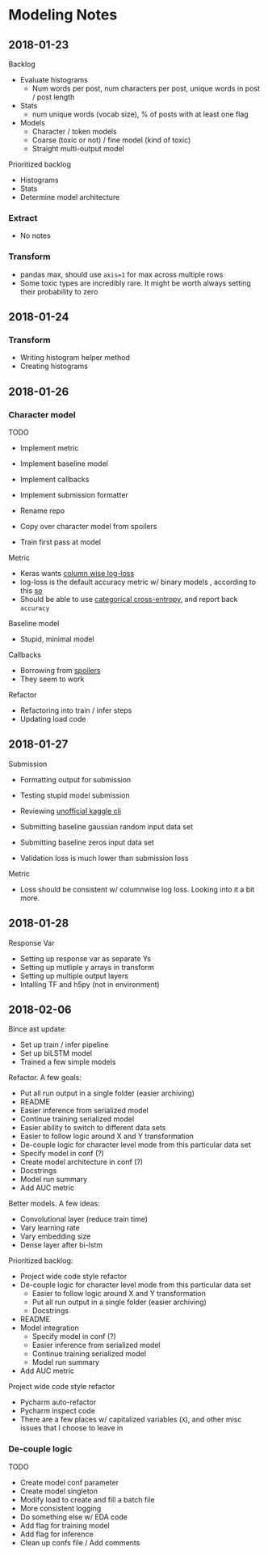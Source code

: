 # Modeling Notes

## 2018-01-23

Backlog

 - Evaluate histograms
   - Num words per post, num characters per post, unique words in post / post length
 - Stats
   - num unique words (vocab size), % of posts with at least one flag
 - Models
   - Character / token models
   - Coarse (toxic or not) / fine model (kind of toxic)
   - Straight multi-output model
   
Prioritized backlog

 - Histograms
 - Stats
 - Determine model architecture
 
### Extract

 - No notes
 
### Transform

 - pandas max, should use `axis=1` for max across multiple rows
 - Some toxic types are incredibly rare. It might be worth always setting their probability to zero 

## 2018-01-24

### Transform

 - Writing histogram helper method
 - Creating histograms
 
## 2018-01-26

### Character model

TODO

 - Implement metric
 - Implement baseline model
 - Implement callbacks
 - Implement submission formatter
 
 - Rename repo
 - Copy over character model from spoilers
 - Train first pass at model

Metric

 - Keras wants [column wise log-loss](https://www.kaggle.com/c/jigsaw-toxic-comment-classification-challenge#evaluation)
 - log-loss is the default accuracy metric w/ binary models , according to this [so](https://stackoverflow.com/a/37156047)
 - Should be able to use [categorical cross-entropy](https://keras.io/losses/#categorical_crossentropy), and report 
 back `accuracy`
 
Baseline model

 - Stupid, minimal model

Callbacks

 - Borrowing from [spoilers](https://github.com/bjherger/spoilers_model/blob/master/bin/main.py)
 - They seem to work
 
Refactor

 - Refactoring into train / infer steps
 - Updating load code
 

 
## 2018-01-27

Submission

 - Formatting output for submission
 - Testing stupid model submission
 - Reviewing [unofficial kaggle cli](https://github.com/floydwch/kaggle-cli)
 - Submitting baseline gaussian random input data set
 - Submitting baseline zeros input data set

 - Validation loss is much lower than submission loss
 
Metric

 - Loss should be consistent w/ columnwise log loss. Looking into it a bit more.
 

 
 ## 2018-01-28
 
Response Var

 - Setting up response var as separate Ys
 - Setting up mutliple y arrays in transform
 - Setting up multiple output layers
 - Intalling TF and h5py (not in environment)


## 2018-02-06

Bince ast update:

 - Set up train / infer pipeline
 - Set up biLSTM model
 - Trained a few simple models
 
Refactor. A few goals:

 - Put all run output in a single folder (easier archiving)
 - README
 - Easier inference from serialized model
 - Continue training serialized model
 - Easier ability to switch to different data sets
 - Easier to follow logic around X and Y transformation
 - De-couple logic for character level mode from this particular data set
 - Specify model in conf (?)
 - Create model architecture in conf (?)
 - Docstrings
 - Model run summary
 - Add AUC metric
 
Better models. A few ideas:

 - Convolutional layer (reduce train time)
 - Vary learning rate
 - Vary embedding size 
 - Dense layer after bi-lstm
 
Prioritized backlog:

 - Project wide code style refactor
 - De-couple logic for character level mode from this particular data set
   - Easier to follow logic around X and Y transformation
   - Put all run output in a single folder (easier archiving)
   - Docstrings
 - README
 - Model integration
   - Specify model in conf (?)
   - Easier inference from serialized model
   - Continue training serialized model
   - Model run summary
 - Add AUC metric
 
Project wide code style refactor

 - Pycharm auto-refactor
 - Pycharm inspect code
 - There are a few places w/ capitalized variables (`X`), and other misc issues that I choose to leave in

### De-couple logic

TODO

 - Create model conf parameter
 - Create model singleton
 - Modify load to create and fill a batch file
 - More consistent logging
 - Do something else w/ EDA code
 - Add flag for training model
 - Add flag for inference
 - Clean up confs file / Add comments
 



 
 